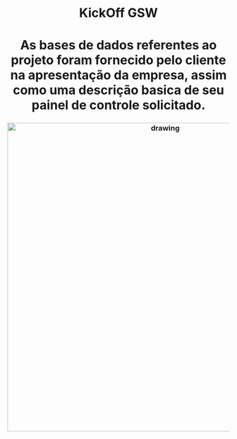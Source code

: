 
<h1 align="center">  KickOff GSW </h3>
<h1 align="center"> As bases de dados referentes ao projeto foram fornecido pelo cliente na apresentação da empresa, assim como uma descrição basica de seu painel de controle solicitado.</h3>

 <h3 align = "center">  <img src="https://user-images.githubusercontent.com/73767256/112736680-42b20880-8f33-11eb-9248-bdc0a868a882.gif"   alt="drawing" width =700 </h3>
